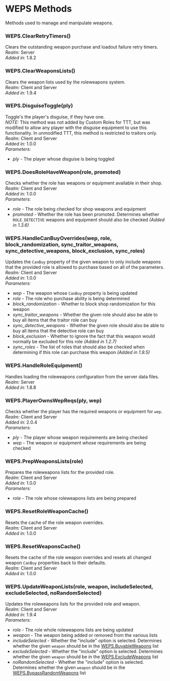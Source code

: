 # WEPS Methods
Methods used to manage and manipulate weapons.

### WEPS.ClearRetryTimers()
Clears the outstanding weapon purchase and loadout failure retry timers.\
*Realm:* Server\
*Added in:* 1.8.2

### WEPS.ClearWeaponsLists()
Clears the weapon lists used by the roleweapons system.\
*Realm:* Client and Server\
*Added in:* 1.9.4

### WEPS.DisguiseToggle(ply)
Toggle's the player's disguise, if they have one.\
*NOTE:* This method was not added by Custom Roles for TTT, but was modified to allow any player with the disguise equipment to use this functionality. In unmodified TTT, this method is restricted to traitors only.\
*Realm:* Client and Server\
*Added in:* 1.0.0\
*Parameters:*
- *ply* - The player whose disguise is being toggled

### WEPS.DoesRoleHaveWeapon(role, promoted)
Checks whether the role has weapons or equipment available in their shop.\
*Realm:* Client and Server\
*Added in:* 1.0.0\
*Parameters:*
- *role* - The role being checked for shop weapons and equipment
- *promoted* - Whether the role has been promoted. Determines whether `ROLE_DETECTIVE` weapons and equipment should also be checked *(Added in 1.3.6)*

### WEPS.HandleCanBuyOverrides(wep, role, block_randomization, sync_traitor_weapons, sync_detective_weapons, block_exclusion, sync_roles)
Updates the `CanBuy` property of the given weapon to only include weapons that the provided role is allowed to purchase based on all of the parameters.\
*Realm:* Client and Server\
*Added in:* 1.0.0\
*Parameters:*
- *wep* - The weapon whose `CanBuy` property is being updated
- *role* - The role who purchase ability is being determined
- *block_randomization* - Whether to block shop randomization for this weapon
- *sync_traitor_weapons* - Whether the given role should also be able to buy all items that the traitor role can buy
- *sync_detective_weapons* - Whether the given role should also be able to buy all items that the detective role can buy
- *block_exclusion* - Whether to ignore the fact that this weapon would normally be excluded for this role *(Added in 1.2.7)*
- *sync_roles* - The list of roles that should also be checked when determining if this role can purchase this weapon *(Added in 1.9.5)*

### WEPS.HandleRoleEquipment()
Handles loading the roleweapons configuration from the server data files.\
*Realm:* Server\
*Added in:* 1.8.8

### WEPS.PlayerOwnsWepReqs(ply, wep)
Checks whether the player has the required weapons or equipment for `wep`.\
*Realm:* Client and Server\
*Added in:* 2.0.4\
*Parameters:*
- *ply* - The player whose weapon requirements are being checked
- *wep* - The weapon or equipment whose requirements are being checked

### WEPS.PrepWeaponsLists(role)
Prepares the roleweapons lists for the provided role.\
*Realm:* Client and Server\
*Added in:* 1.0.0\
*Parameters:*
- *role* - The role whose roleweapons lists are being prepared

### WEPS.ResetRoleWeaponCache()
Resets the cache of the role weapon overrides.\
*Realm:* Client and Server\
*Added in:* 1.0.0

### WEPS.ResetWeaponsCache()
Resets the cache of the role weapon overrides and resets all changed weapon `CanBuy` properties back to their defaults.\
*Realm:* Client and Server\
*Added in:* 1.0.0

### WEPS.UpdateWeaponLists(role, weapon, includeSelected, excludeSelected, noRandomSelected)
Updates the roleweapons lists for the provided role and weapon.\
*Realm:* Client and Server\
*Added in:* 1.9.4\
*Parameters:*
- *role* - The role whole roleweapons lists are being updated
- *weapon* - The weapon being added or removed from the various lists
- *includeSelected* - Whether the "include" option is selected. Determines whether the given `weapon` should be in the [WEPS.BuyableWeapons](WEPS.md#wepsbuyableweapons) list
- *excludeSelected* - Whether the "include" option is selected. Determines whether the given `weapon` should be in the [WEPS.ExcludeWeapons](WEPS.md#wepsexcludeweapons) list
- *noRandomSelected* - Whether the "include" option is selected. Determines whether the given `weapon` should be in the [WEPS.BypassRandomWeapons](WEPS.md#wepsbypassrandomweapons) list